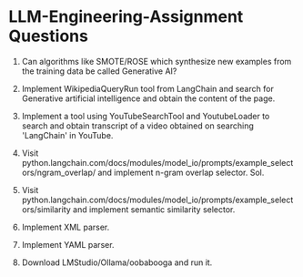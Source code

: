 # LLM-Engineering-Assignment Questions

1. Can algorithms like SMOTE/ROSE which synthesize new examples from the training data be called Generative AI?

2. Implement WikipediaQueryRun tool from LangChain and search for Generative artificial intelligence and obtain the content of the page.

3. Implement a tool using YouTubeSearchTool and YoutubeLoader to search and obtain transcript of a video obtained on searching 'LangChain' in YouTube.

4. Visit python.langchain.com/docs/modules/model_io/prompts/example_selectors/ngram_overlap/ and implement n-gram overlap selector. Sol.

5. Visit python.langchain.com/docs/modules/model_io/prompts/example_selectors/similarity and implement semantic similarity selector.

6. Implement XML parser.
   
7. Implement YAML parser.
   
8. Download LMStudio/Ollama/oobabooga and run it.
